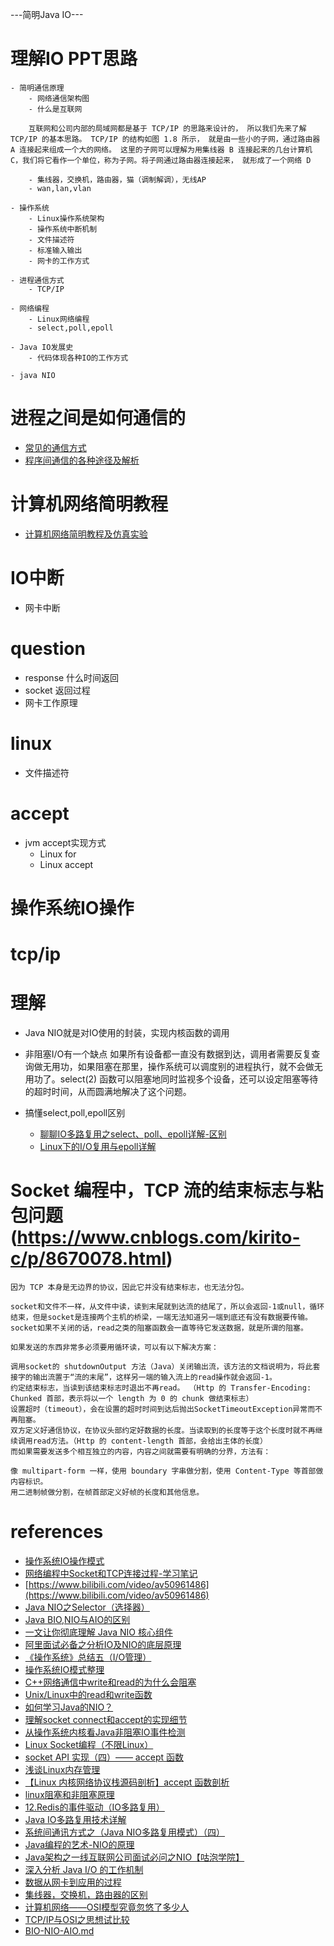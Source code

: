 
---简明Java IO---
# 理解IO PPT思路
    - 简明通信原理
        - 网络通信架构图
        - 什么是互联网

        互联网和公司内部的局域网都是基于 TCP/IP 的思路来设计的， 所以我们先来了解 TCP/IP 的基本思路。 TCP/IP 的结构如图 1.8 所示， 就是由一些小的子网，通过路由器 A 连接起来组成一个大的网络。 这里的子网可以理解为用集线器 B 连接起来的几台计算机 C，我们将它看作一个单位，称为子网。将子网通过路由器连接起来， 就形成了一个网络 D

        - 集线器，交换机，路由器，猫（调制解调），无线AP
        - wan,lan,vlan

    - 操作系统
        - Linux操作系统架构
        - 操作系统中断机制
        - 文件描述符
        - 标准输入输出
        - 网卡的工作方式

    - 进程通信方式
        - TCP/IP

    - 网络编程
        - Linux网络编程
        - select,poll,epoll

    - Java IO发展史
        - 代码体现各种IO的工作方式

    - java NIO





# 进程之间是如何通信的
- [常见的通信方式](https://www.cnblogs.com/LUO77/p/5816326.html)
- [程序间通信的各种途径及解析](https://www.cnblogs.com/wskaihd/archive/2009/07/22/1528471.html)

# 计算机网络简明教程
- [计算机网络简明教程及仿真实验](https://www.bilibili.com/video/av34135819/?p=5)


# IO中断
- 网卡中断



# question
- response 什么时间返回
- socket 返回过程
- 网卡工作原理


# linux
- 文件描述符

# accept
- jvm accept实现方式
    - Linux for
    - Linux accept

# 操作系统IO操作

# tcp/ip

# 理解 
- Java NIO就是对IO使用的封装，实现内核函数的调用

- 非阻塞I/O有一个缺点
    如果所有设备都一直没有数据到达，调用者需要反复查询做无用功，如果阻塞在那里，操作系统可以调度别的进程执行，就不会做无用功了。select(2) 函数可以阻塞地同时监视多个设备，还可以设定阻塞等待的超时时间，从而圆满地解决了这个问题。


- 搞懂select,poll,epoll区别
    - [聊聊IO多路复用之select、poll、epoll详解-区别](https://www.jianshu.com/p/dfd940e7fca2)
    - [Linux下的I/O复用与epoll详解](https://www.cnblogs.com/lojunren/p/3856290.html)



# Socket 编程中，TCP 流的结束标志与粘包问题(https://www.cnblogs.com/kirito-c/p/8670078.html)
```
因为 TCP 本身是无边界的协议，因此它并没有结束标志，也无法分包。

socket和文件不一样，从文件中读，读到末尾就到达流的结尾了，所以会返回-1或null，循环结束，但是socket是连接两个主机的桥梁，一端无法知道另一端到底还有没有数据要传输。
socket如果不关闭的话，read之类的阻塞函数会一直等待它发送数据，就是所谓的阻塞。

如果发送的东西非常多必须要用循环读，可以有以下解决方案：

调用socket的 shutdownOutput 方法（Java）关闭输出流，该方法的文档说明为，将此套接字的输出流置于“流的末尾”，这样另一端的输入流上的read操作就会返回-1。
约定结束标志，当读到该结束标志时退出不再read。 （Http 的 Transfer-Encoding: Chunked 首部，表示将以一个 length 为 0 的 chunk 做结束标志）
设置超时（timeout），会在设置的超时时间到达后抛出SocketTimeoutException异常而不再阻塞。
双方定义好通信协议，在协议头部约定好数据的长度。当读取到的长度等于这个长度时就不再继续调用read方法。（Http 的 content-length 首部，会给出主体的长度）
而如果需要发送多个相互独立的内容，内容之间就需要有明确的分界，方法有：

像 multipart-form 一样，使用 boundary 字串做分割，使用 Content-Type 等首部做内容标识。
用二进制帧做分割，在帧首部定义好帧的长度和其他信息。
```


# references
- [操作系统IO操作模式](https://blog.csdn.net/u012474535/article/details/80733118)
- [网络编程中Socket和TCP连接过程-学习笔记](https://blog.csdn.net/la745739773/article/details/91385275)
- [https://www.bilibili.com/video/av50961486](https://www.bilibili.com/video/av50961486)
- [Java NIO之Selector（选择器）](https://www.cnblogs.com/snailclimb/p/9086334.html)
- [Java BIO,NIO与AIO的区别](https://www.cnblogs.com/barrywxx/p/8430790.html)
- [一文让你彻底理解 Java NIO 核心组件](https://blog.csdn.net/javaxuexi123/article/details/81910644)
- [阿里面试必备之分析IO及NIO的底层原理](https://www.bilibili.com/video/av23594034/?spm_id_from=333.788.b_7265636f5f6c697374.4)
- [《操作系统》总结五（I/O管理）](https://blog.csdn.net/bigpudding24/article/details/48901473#t3)
- [操作系统IO模式整理](https://juejin.im/entry/5a72d7f36fb9a01ca8724e36)
- [C++网络通信中write和read的为什么会阻塞](https://blog.csdn.net/bian_qing_quan11/article/details/77853701)
- [Unix/Linux中的read和write函数](https://www.cnblogs.com/xiehongfeng100/p/4619451.html)
- [如何学习Java的NIO？](https://www.zhihu.com/question/29005375/answer/667616386)
- [理解socket connect和accept的实现细节](http://xiaorui.cc/2016/05/04/%E7%90%86%E8%A7%A3socket-connect%E5%92%8Caccept%E7%9A%84%E5%AE%9E%E7%8E%B0%E7%BB%86%E8%8A%82/)
- [从操作系统内核看Java非阻塞IO事件检测](https://blog.csdn.net/wangyangzhizhou/article/details/52573310)
- [Linux Socket编程（不限Linux）](https://www.cnblogs.com/skynet/archive/2010/12/12/1903949.html)
- [socket API 实现（四）—— accept 函数](http://blog.guorongfei.com/2014/10/29/socket-accept/)
- [浅谈Linux内存管理](https://zhuanlan.zhihu.com/p/67059173)
- [【Linux 内核网络协议栈源码剖析】accept 函数剖析](https://blog.csdn.net/wenqian1991/article/details/46794647)
- [linux阻塞和非阻塞原理](https://ezbcw.iteye.com/blog/2164778)
- [12.Redis的事件驱动（IO多路复用）](https://blog.csdn.net/u014590757/article/details/79860766)
- [Java IO多路复用技术详解](https://blog.csdn.net/weililansehudiefei/article/details/70885515)
- [系统间通讯方式之（Java NIO多路复用模式）（四）](https://blog.csdn.net/u010963948/article/details/78507255)
- [Java编程的艺术-NIO的原理](https://www.bilibili.com/video/av55255759?from=search&seid=9541834285236327097)
- [Java架构之一线互联网公司面试必问之NIO【咕泡学院】](https://www.bilibili.com/video/av29590429?from=search&seid=9541834285236327097)
- [深入分析 Java I/O 的工作机制](https://www.ibm.com/developerworks/cn/java/j-lo-javaio/index.html)
- [数据从网卡到应用的过程](https://chenyongjun.vip/articles/108)
- [集线器，交换机，路由器的区别](https://www.bilibili.com/video/av34083775?from=search&seid=16031193203558461900)
- [计算机网络——OSI模型究竟忽悠了多少人](https://www.cnblogs.com/6DAN_HUST/archive/2012/03/24/2415148.html)
- [TCP/IP与OSI之思想试比较 ](http://www.elias.cn/oldweb/bbs/viewtopicc54a.html?t=6)
- [BIO-NIO-AIO.md](https://github.com/Snailclimb/JavaGuide/blob/master/docs/java/BIO-NIO-AIO.md#13-%E4%BB%A3%E7%A0%81%E7%A4%BA%E4%BE%8B)
